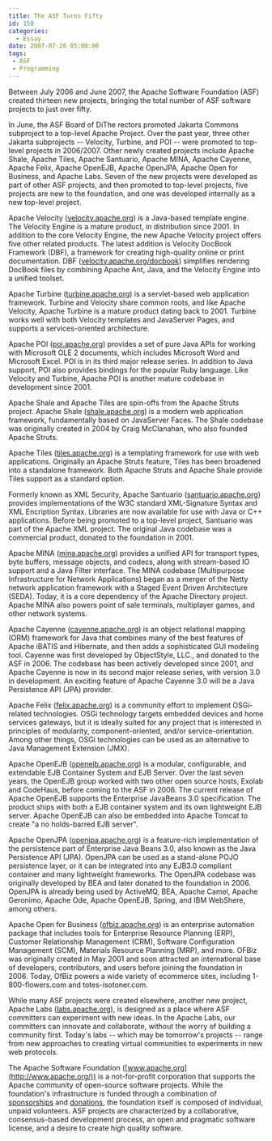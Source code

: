 ```yaml
---
title: The ASF Turns Fifty
id: 150
categories:
  - Essay
date: 2007-07-26 05:00:00
tags:
 - ASF
 - Programming
---
```


Between July 2006 and June 2007, the Apache Software Foundation (ASF) created thirteen new projects, bringing the total number of ASF software projects to just over fifty.

In June, the ASF Board of DiThe rectors promoted Jakarta Commons subproject to a top-level Apache Project. Over the past year, three other Jakarta subprojects -- Velocity, Turbine, and POI -- were promoted to top-level projects in 2006/2007\. Other newly created projects include Apache Shale, Apache Tiles, Apache Santuario, Apache MINA, Apache Cayenne, Apache Felix, Apache OpenEJB, Apache OpenJPA, Apache Open for Business, and Apache Labs. Seven of the new projects were developed as part of other ASF projects, and then promoted to top-level projects, five projects are new to the foundation, and one was developed internally as a new top-level project.

Apache Velocity ([velocity.apache.org](http://velocity.apache.org/)) is a Java-based template engine. The Velocity Engine is a mature product, in distribution since 2001\. In addition to the core Velocity Engine, the new Apache Velocity project offers five other related products. The latest addition is Velocity DocBook Framework (DBF), a framework for creating high-quality online or print documentation. DBF ([velocity.apache.org/docbook](http://velocity.apache.org/docbook)) simplifies rendering DocBook files by combining Apache Ant, Java, and the Velocity Engine into a unified toolset.

Apache Turbine ([turbine.apache.org](http://turbine.apache.org/)) is a servlet-based web application framework. Turbine and Velocity share common roots, and like Apache Velocity, Apache Turbine is a mature product dating back to 2001\. Turbine works well with both Velocity templates and JavaServer Pages, and supports a services-oriented architecture.

Apache POI ([poi.apache.org](http://poi.apache.org/)) provides a set of pure Java APIs for working with Microsoft OLE 2 documents, which includes Microsoft Word and Microsoft Excel. POI is in its third major release series. In addition to Java support, POI also provides bindings for the popular Ruby language. Like Velocity and Turbine, Apache POI is another mature codebase in development since 2001.

Apache Shale and Apache Tiles are spin-offs from the Apache Struts project. Apache Shale ([shale.apache.org](http://shale.apache.org/)) is a modern web application framework, fundamentally based on JavaServer Faces. The Shale codebase was originally created in 2004 by Craig McClanahan, who also founded Apache Struts.

Apache Tiles ([tiles.apache.org](http://tiles.apache.org/)) is a templating framework for use with web applications. Originally an Apache Struts feature, Tiles has been broadened into a standalone framework. Both Apache Struts and Apache Shale provide Tiles support as a standard option.

Formerly known as XML Security, Apache Santuario ([santuario.apache.org](http://santuario.apache.org/)) provides implementations of the W3C standard XML-Signature Syntax and XML Encription Syntax. Libraries are now available for use with Java or C++ applications. Before being promoted to a top-level project, Santuario was part of the Apache XML project. The original Java codebase was a commercial product, donated to the foundation in 2001.

Apache MINA ([mina.apache.org](http://mina.apache.org/)) provides a unified API for transport types, byte buffers, message objects, and codecs, along with stream-based IO support and a Java Filter interface. The MINA codebase (Multipurpose Infrastructure for Network Applications) began as a merger of the Netty network application framework with a Staged Event Driven Architecture (SEDA). Today, it is a core dependency of the Apache Directory project. Apache MINA also powers point of sale terminals, multiplayer games, and other network systems.

Apache Cayenne ([cayenne.apache.org](http://cayenne.apache.org/)) is an object relational mapping (ORM) framework for Java that combines many of the best features of Apache iBATIS and Hibernate, and then adds a sophisticated GUI modeling tool. Cayenne was first developed by ObjectStyle, LLC., and donated to the ASF in 2006\. The codebase has been actively developed since 2001, and Apache Cayenne is now in its second major release series, with version 3.0 in development. An exciting feature of Apache Cayenne 3.0 will be a Java Persistence API (JPA) provider.

Apache Felix ([felix.apache.org](http://felix.apache.org/)) is a community effort to implement OSGi-related technologies. OSGi technology targets embedded devices and home services gateways, but it is ideally suited for any project that is interested in principles of modularity, component-oriented, and/or service-orientation. Among other things, OSGi technologies can be used as an alternative to Java Management Extension (JMX).

Apache OpenEJB ([openejb.apache.org](http://openejb.apache.org/)) is a modular, configurable, and extendable EJB Container System and EJB Server. Over the last seven years, the OpenEJB group worked with two other open source hosts, Exolab and CodeHaus, before coming to the ASF in 2006\. The current release of Apache OpenEJB supports the Enterprise JavaBeans 3.0 specification. The product ships with both a EJB container system and its own lightweight EJB server. Apache OpenEJB can also be embedded into Apache Tomcat to create "a no holds-barred EJB server".

Apache OpenJPA ([openjpa.apache.org](http://openjpa.apache.org/)) is a feature-rich implementation of the persistence part of Enterprise Java Beans 3.0, also known as the Java Persistence API (JPA). OpenJPA can be used as a stand-alone POJO persistence layer, or it can be integrated into any EJB3.0 compliant container and many lightweight frameworks. The OpenJPA codebase was originally developed by BEA and later donated to the foundation in 2006\. OpenJPA is already being used by ActiveMQ, BEA, Apache Camel, Apache Geronimo, Apache Ode, Apache OpenEJB, Spring, and IBM WebShere, among others.

Apache Open for Business ([ofbiz.apache.org](http://ofbiz.apache.org/)) is an enterprise automation package that includes tools for Enterprise Resource Planning (ERP), Customer Relationship Management (CRM), Software Configuration Management (SCM), Materials Resource Planning (MRP), and more. OFBiz was originally created in May 2001 and soon attracted an international base of developers, contributors, and users before joining the foundation in 2006\. Today, OfBiz powers a wide variety of ecommerce sites, including 1-800-flowers.com and totes-isotoner.com.

While many ASF projects were created elsewhere, another new project, Apache Labs ([labs.apache.org](http://labs.apache.org/)), is designed as a place where ASF committers can experiment with new ideas. In the Apache Labs, our committers can innovate and collaborate, without the worry of building a community first. Today's labs -- which may be tomorrow's projects -- range from new approaches to creating virtual communities to experiments in new web protocols.

The Apache Software Foundation ([www.apache.org](http://www.apache.org/)) is a not-for-profit corporation that supports the Apache community of open-source software projects. While the foundation's infrastructure is funded through a combination of [ sponsorships](http://apache.org/foundation/sponsorship.html) and [donations](http://apache.org/foundation/contributing.html), the foundation itself is composed of individual, unpaid volunteers. ASF projects are characterized by a collaborative, consensus-based development process, an open and pragmatic software license, and a desire to create high quality software.